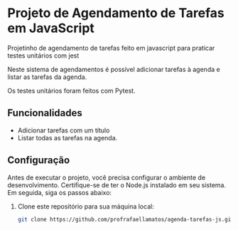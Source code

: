 # Projeto de Agendamento de Tarefas em JavaScript
Projetinho de agendamento de tarefas feito em javascript para praticar testes unitários com jest

Neste sistema de agendamentos é possível adicionar tarefas à agenda e listar as tarefas da agenda.

Os testes unitários foram feitos com Pytest.

## Funcionalidades

- Adicionar tarefas com um título 
- Listar todas as tarefas na agenda.

## Configuração

Antes de executar o projeto, você precisa configurar o ambiente de desenvolvimento. Certifique-se de ter o Node.js instalado em seu sistema. Em seguida, siga os passos abaixo:

1. Clone este repositório para sua máquina local:

   ```bash
   git clone https://github.com/profrafaellamatos/agenda-tarefas-js.git